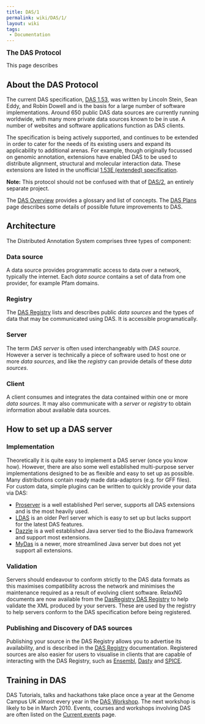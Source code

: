 ```yaml
---
title: DAS/1
permalink: wiki/DAS/1/
layout: wiki
tags:
 - Documentation
---
```


<big>**The DAS Protocol**</big>

This page describes

About the DAS Protocol
----------------------

The current DAS specification, [DAS
1.53](http://www.biodas.org/documents/spec.html), was written by Lincoln
Stein, Sean Eddy, and Robin Dowell and is the basis for a large number
of software implementations. Around 650 public DAS data sources are
currently running worldwide, with many more private data sources known
to be in use. A number of websites and software applications function as
DAS clients.

The specification is being actively supported, and continues to be
extended in order to cater for the needs of its existing users and
expand its applicability to additional arenas. For example, though
originally focussed on genomic annotation, extensions have enabled DAS
to be used to distribute alignment, structural and molecular interaction
data. These extensions are listed in the unofficial [1.53E (extended)
specification](http://www.dasregistry.org/spec_1.53E.jsp).

<b>Note:</b> This protocol should not be confused with that of
[DAS/2](/wiki/DAS/2 "wikilink"), an entirely separate project.

The [DAS Overview](/wiki/DAS/1/Overview "wikilink") provides a glossary and
list of concepts. The [DAS Plans](/wiki/DAS_Plans "wikilink") page describes
some details of possible future improvements to DAS.

Architecture
------------

The Distributed Annotation System comprises three types of component:

### Data source

A data source provides programmatic access to data over a network,
typically the internet. Each <i>data source</i> contains a set of data
from one provider, for example Pfam domains.

### Registry

The [ DAS Registry](/wiki/DasRegistry "wikilink") lists and describes public
<i>data sources</i> and the types of data that may be communicated using
DAS. It is accessible programatically.

### Server

The term <i>DAS server</i> is often used interchangeably with <i>DAS
source</i>. However a server is technically a piece of software used to
host one or more <i>data sources</i>, and like the <i>registry</i> can
provide details of these <i>data sources</i>.

### Client

A client consumes and integrates the data contained within one or more
<i>data sources</i>. It may also communicate with a <i>server</i> or
<i>registry</i> to obtain information about available data sources.

How to set up a DAS server
--------------------------

### Implementation

Theoretically it is quite easy to implement a DAS server (once you know
how). However, there are also some well established multi-purpose server
implementations designed to be as flexible and easy to set up as
possible. Many distributions contain ready made data-adaptors (e.g. for
GFF files). For custom data, simple plugins can be written to quickly
provide your data via DAS:

-   [Proserver](http://www.sanger.ac.uk/proserver/) is a well
    established Perl server, supports all DAS extensions and is the most
    heavily used.
-   [LDAS](http://biodas.org/servers/LDAS.html) is an older Perl server
    which is easy to set up but lacks support for the latest
    DAS features.
-   [Dazzle](http://www.biojava.org/wiki/Dazzle) is a well established
    Java server tied to the BioJava framework and support
    most extensions.
-   [MyDas](http://code.google.com/p/mydas/) is a newer, more
    streamlined Java server but does not yet support all extensions.

### Validation

Servers should endeavour to conform strictly to the DAS data formats as
this maximises compatibility across the network and minimises the
maintenance required as a result of evolving client software. RelaxNG
documents are now available from the [DasRegistry DAS
Registry](/wiki/DasRegistry_DAS_Registry "wikilink") to help validate the XML
produced by your servers. These are used by the registry to help servers
conform to the DAS specification before being registered.

### Publishing and Discovery of DAS sources

Publishing your source in the DAS Registry allows you to advertise its
availability, and is described in the [DAS
Registry](/wiki/DasRegistry "wikilink") documentation. Registered sources are
also easier for users to visualise in clients that are capable of
interacting with the DAS Registry, such as
[Ensembl](http://www.ensembl.org/), [Dasty](http://www.ebi.ac.uk) and
[SPICE](http://www.efamily.org.uk/software/dasclients/spice/).

Training in DAS
---------------

DAS Tutorials, talks and hackathons take place once a year at the Genome
Campus UK almost every year in the [DAS
Workshop](http://www.sanger.ac.uk/Software/analysis/das/DASWorkshopHistory.shtml).
The next workshop is likely to be in March 2010. Events, courses and
workshops involving DAS are often listed on the [Current
events](/wiki/Current_events "wikilink") page.
